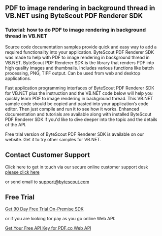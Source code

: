 ## PDF to image rendering in background thread in VB.NET using ByteScout PDF Renderer SDK

### Tutorial: how to do PDF to image rendering in background thread in VB.NET

Source code documentation samples provide quick and easy way to add a required functionality into your application. ByteScout PDF Renderer SDK was made to help with PDF to image rendering in background thread in VB.NET. ByteScout PDF Renderer SDK is the library that renders PDF into high quality images and thumbnails. Includes various functions like batch processing, PNG, TIFF output. Can be used from web and desktop applications.

Fast application programming interfaces of ByteScout PDF Renderer SDK for VB.NET plus the instruction and the VB.NET code below will help you quickly learn PDF to image rendering in background thread. This VB.NET sample code should be copied and pasted into your application’s code editor. Then just compile and run it to see how it works. Enhanced documentation and tutorials are available along with installed ByteScout PDF Renderer SDK if you'd like to dive deeper into the topic and the details of the API.

Free trial version of ByteScout PDF Renderer SDK is available on our website. Get it to try other samples for VB.NET.

## Contact Customer Support

Click here to get in touch via our secure online customer support desk [please click here](https://bytescout.zendesk.com/hc/en-us/requests/new?subject=ByteScout%20PDF%20Renderer%20SDK%20Question)

or send email to [support@bytescout.com](mailto:support@bytescout.com?subject=ByteScout%20PDF%20Renderer%20SDK%20Question) 

## Free Trial

[Get 90 Day Free Trial On-Premise SDK](https://bytescout.com/download/web-installer?utm_source=github-readme)

or if you are looking for pay as you go online Web API:

[Get Your Free API Key for PDF.co Web API](https://pdf.co/documentation/api?utm_source=github-readme)